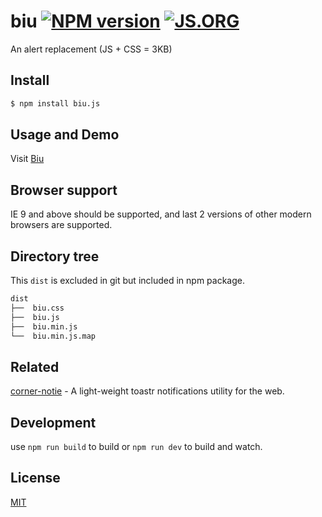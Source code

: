 # biu [![NPM version](https://img.shields.io/npm/v/biu.js.svg?style=flat-square)](https://npmjs.com/package/biu.js)  [![JS.ORG](https://img.shields.io/badge/js.org-biu-ffb400.svg?style=flat-square)](http://biu.js.org)

An alert replacement (JS + CSS = 3KB)

## Install

```bash
$ npm install biu.js
```

## Usage and Demo

Visit [Biu](http://biu.js.org)

## Browser support

IE 9 and above should be supported, and last 2 versions of other modern browsers are supported.

## Directory tree

This `dist` is excluded in git but included in npm package.

```bash
dist
├──  biu.css
├──  biu.js
├──  biu.min.js
└──  biu.min.js.map
```

## Related

[corner-notie](https://github.com/egoist/corner-notie) - A light-weight toastr notifications utility for the web.

## Development

use `npm run build` to build or `npm run dev` to build and watch.

## License

[MIT](/LICENSE)
